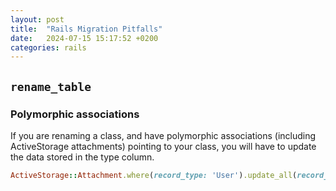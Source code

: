 ```yaml
---
layout: post
title:  "Rails Migration Pitfalls"
date:   2024-07-15 15:17:52 +0200
categories: rails
---
```


## `rename_table`

### Polymorphic associations

If you are renaming a class, and have polymorphic associations (including ActiveStorage attachments) pointing to your class, you will have to update the data stored in the type column.

```ruby
ActiveStorage::Attachment.where(record_type: 'User').update_all(record_type: 'Person')
```
